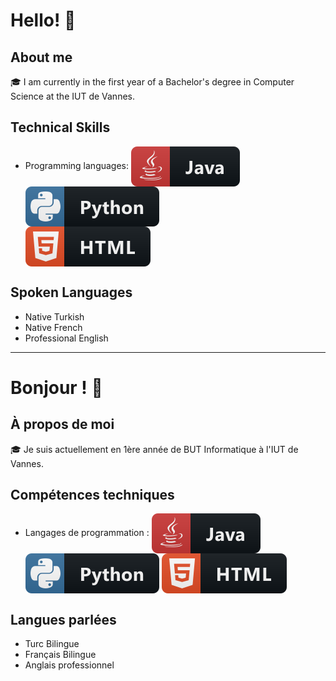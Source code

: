 # Hello! 👋

## About me
🎓 I am currently in the first year of a Bachelor's degree in Computer Science at the IUT de Vannes.

## Technical Skills
- Programming languages: 
  <img src="https://raw.githubusercontent.com/MikeCodesDotNET/ColoredBadges/master/svg/dev/languages/java.svg" alt="Java" style="vertical-align:middle"><br>
  <img src="https://raw.githubusercontent.com/MikeCodesDotNET/ColoredBadges/master/svg/dev/languages/python.svg" alt="Python" style="vertical-align:middle"><br>
  <img src="https://raw.githubusercontent.com/MikeCodesDotNET/ColoredBadges/master/svg/dev/languages/html.svg" alt="HTML" style="vertical-align:middle"><br>

## Spoken Languages
- Native Turkish
- Native French
- Professional English

---------------------------------------------------

# Bonjour ! 👋

## À propos de moi
🎓 Je suis actuellement en 1ère année de BUT Informatique à l'IUT de Vannes.

## Compétences techniques
- Langages de programmation :
  <img src="https://raw.githubusercontent.com/MikeCodesDotNET/ColoredBadges/master/svg/dev/languages/java.svg" alt="Java" style="vertical-align:middle">
  <img src="https://raw.githubusercontent.com/MikeCodesDotNET/ColoredBadges/master/svg/dev/languages/python.svg" alt="Python" style="vertical-align:middle">
  <img src="https://raw.githubusercontent.com/MikeCodesDotNET/ColoredBadges/master/svg/dev/languages/html.svg" alt="HTML" style="vertical-align:middle">

## Langues parlées
- Turc Bilingue
- Français Bilingue
- Anglais professionnel
